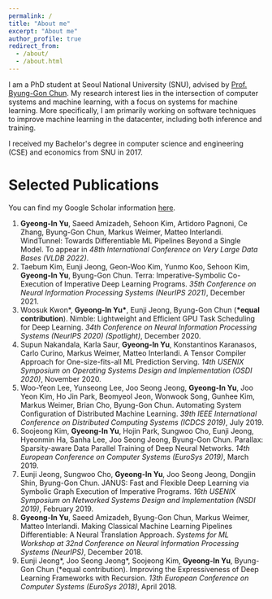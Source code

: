 ```yaml
---
permalink: /
title: "About me"
excerpt: "About me"
author_profile: true
redirect_from:
  - /about/
  - /about.html
---
```


I am a PhD student at Seoul National University (SNU), advised by [Prof. Byung-Gon Chun](https://bgchun.github.io). My research interest lies in the intersection of computer systems and machine learning, with a focus on systems for machine learning. More specifically, I am primarily working on software techniques to improve machine learning in the datacenter, including both inference and training.

I received my Bachelor's degree in computer science and engineering (CSE) and economics from SNU in 2017.

Selected Publications
======
You can find my Google Scholar information [here](https://scholar.google.com/citations?user=RwhPHaEAAAAJ).

1. **Gyeong-In Yu**, Saeed Amizadeh, Sehoon Kim, Artidoro Pagnoni, Ce Zhang, Byung-Gon Chun, Markus Weimer, Matteo Interlandi. WindTunnel: Towards Differentiable ML Pipelines Beyond a Single Model. To appear in _48th International Conference on Very Large Data Bases (VLDB 2022)_.
1. Taebum Kim, Eunji Jeong, Geon-Woo Kim, Yunmo Koo, Sehoon Kim, **Gyeong-In Yu**, Byung-Gon Chun. Terra: Imperative-Symbolic Co-Execution of Imperative Deep Learning Programs. _35th Conference on Neural Information Processing Systems (NeurIPS 2021)_, December 2021.
1. Woosuk Kwon\*, **Gyeong-In Yu\***, Eunji Jeong, Byung-Gon Chun (**\*equal contribution**). Nimble: Lightweight and Efficient GPU Task Scheduling for Deep Learning. _34th Conference on Neural Information Processing Systems (NeurIPS 2020) (Spotlight)_, December 2020.
1. Supun Nakandala, Karla Saur, **Gyeong-In Yu**, Konstantinos Karanasos, Carlo Curino, Markus Weimer, Matteo Interlandi. A Tensor Compiler Approach for One-size-fits-all ML Prediction Serving. _14th USENIX Symposium on Operating Systems Design and Implementation (OSDI 2020)_, November 2020.
1. Woo-Yeon Lee, Yunseong Lee, Joo Seong Jeong, **Gyeong-In Yu**, Joo Yeon Kim, Ho Jin Park, Beomyeol Jeon, Wonwook Song, Gunhee Kim, Markus Weimer, Brian Cho, Byung-Gon Chun. Automating System Configuration of Distributed Machine Learning. _39th IEEE International Conference on Distributed Computing Systems (ICDCS 2019)_, July 2019.
1. Soojeong Kim, **Gyeong-In Yu**, Hojin Park, Sungwoo Cho, Eunji Jeong, Hyeonmin Ha, Sanha Lee, Joo Seong Jeong, Byung-Gon Chun. Parallax: Sparsity-aware Data Parallel Training of Deep Neural Networks. _14th European Conference on Computer Systems (EuroSys 2019)_, March 2019.
1. Eunji Jeong, Sungwoo Cho, **Gyeong-In Yu**, Joo Seong Jeong, Dongjin Shin, Byung-Gon Chun. JANUS: Fast and Flexible Deep Learning via Symbolic Graph Execution of Imperative Programs. _16th USENIX Symposium on Networked Systems Design and Implementation (NSDI 2019)_, February 2019.
1. **Gyeong-In Yu**, Saeed Amizadeh, Byung-Gon Chun, Markus Weimer, Matteo Interlandi. Making Classical Machine Learning Pipelines Differentiable: A Neural Translation Approach. _Systems for ML Workshop at 32nd Conference on Neural Information Processing Systems (NeurIPS)_, December 2018.
1. Eunji Jeong\*, Joo Seong Jeong\*, Soojeong Kim, **Gyeong-In Yu**, Byung-Gon Chun (\*equal contribution). Improving the Expressiveness of Deep Learning Frameworks with Recursion. _13th European Conference on Computer Systems (EuroSys 2018)_, April 2018.
